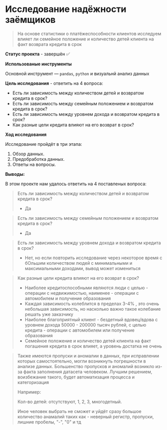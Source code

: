 
# Исследование надёжности заёмщиков 
> На основе статистики о платёжеспособности клиентов исследуем влияет ли семейное положение и количество детей клиента на факт возврата кредита в срок
 
**Статус проекта** - завершён ✅

**Использованые инструменты**

Основной инструмент  — `pandas`, `python` и визуальнй анализ данных

**Цель исследования** - ответить на 4 вопроса:
- Есть ли зависимость между количеством детей и возвратом кредита в срок?
- Есть ли зависимость между семейным положением и возвратом кредита в срок?
- Есть ли зависимость между уровнем дохода и возвратом кредита в срок?
- Как разные цели кредита влияют на его возврат в срок?

**Ход исследования**

Исследование пройдёт в три этапа:
 1. Обзор данных.
 2. Предобработка данных.
 3. Ответы на вопросы.

**Выводы:**

В этом проекте нам удалось ответить на 4 поставленых вопроса:

>Есть ли зависимость между количеством детей и возвратом кредита в срок?
>  * Да

>Есть ли зависимость между семейным положением и возвратом кредита в срок?
> * Да

> Есть ли зависимость между уровнем дохода и возвратом кредита в срок?
> * Нет, но если повторить исследование через некоторое время с бОльшим количеством людей с минимальными и максимальными доходами, вывод может измениться

>Как разные цели кредита влияют на его возврат в срок?
> * Наиболее кредитоспособными являются люди с целью - операции с недвижимостью, наименее - операции с автомобилем и получение образования
> * Каждая зависимость колеблится в пределах 3-4% , это очень небольшая зависимость, но насколько важно такое колебание решать уже заказчику
> * Наиболее благоприятный клиент - бездетный вдовец/вдова с уровнем дохода 50000 - 200000 тысяч рублей, с целью кредита - операции с автомобилем или получение образования
> * Семейное положение и количество детей клиента на факт погашения кредита в срок влияет, а уровень достатка не очень

>Также имеются пропуски и аномалии в данных, при исправлении которых самостоятельно, могли возникнуть погрешности в анализе данных. Большенство пропусков и аномалий возникло из-за факта заполнения датасета человеком. Лучшим решением, воизбежание такого, будет автоматизация процесса и категоризация
>
>Например:
>
> Кол-во детей: отсутствуют, 1, 2, 3, многодетный.
>
>Иное человек выбрать не сможет и уйдёт сразу большое количество анамалий таких как - неверный регистр, пропуски, лишние пробелы, "-", "0" и тд
